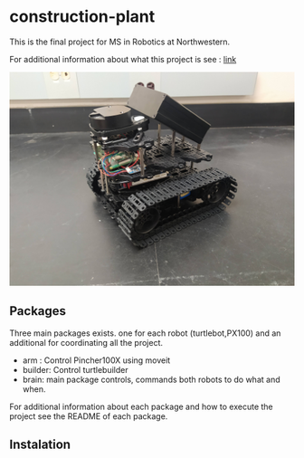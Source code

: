 # construction-plant

This is the final project for MS in Robotics at Northwestern.

For additional information about what this project is see : [link](https://jimas95.github.io/portfolio/project_builder/index)


![](/img/turtle.jpg "TurtleTruck")

## Packages 
Three main packages exists. one for each robot (turtlebot,PX100) and an additional for coordinating all the project.

* arm : Control Pincher100X using moveit
* builder: Control turtlebuilder
* brain: main package controls, commands both robots to do what and when.

For additional information about each package and how to execute the project see the README of each package.

## Instalation

